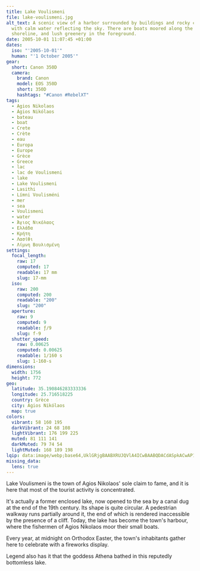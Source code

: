 ```yaml
---
title: Lake Voulismeni
file: lake-voulismeni.jpg
alt_text: A scenic view of a harbor surrounded by buildings and rocky cliffs,
  with calm water reflecting the sky. There are boats moored along the
  shoreline, and lush greenery in the foreground.
date: 2005-10-01 11:07:45 +01:00
dates:
  iso: "'2005-10-01'"
  human: "'1 October 2005'"
gear:
  short: Canon 350D
  camera:
    brand: Canon
    model: EOS 350D
    short: 350D
    hashtags: "#Canon #RebelXT"
tags:
  - Agios Nikolaos
  - Ágios Nikólaos
  - bateau
  - boat
  - Crete
  - Crète
  - eau
  - Europa
  - Europe
  - Grèce
  - Greece
  - lac
  - lac de Voulismeni
  - lake
  - Lake Voulismeni
  - Lasithi
  - Límni Voulisméni
  - mer
  - sea
  - Voulismeni
  - water
  - Άγιος Νικόλαος
  - Ελλάδα
  - Κρήτη
  - Λασίθι
  - Λίμνη Βουλισμένη
settings:
  focal_length:
    raw: 17
    computed: 17
    readable: 17 mm
    slug: 17-mm
  iso:
    raw: 200
    computed: 200
    readable: "200"
    slug: "200"
  aperture:
    raw: 9
    computed: 9
    readable: ƒ/9
    slug: f-9
  shutter_speed:
    raw: 0.00625
    computed: 0.00625
    readable: 1/160 s
    slug: 1-160-s
dimensions:
  width: 1756
  height: 772
geo:
  latitude: 35.190846283333336
  longitude: 25.716518225
  country: Grèce
  city: Ágios Nikólaos
  map: true
colors:
  vibrant: 58 160 195
  darkVibrant: 24 68 108
  lightVibrant: 176 199 225
  muted: 81 111 141
  darkMuted: 79 74 54
  lightMuted: 168 189 198
lqip: data:image/webp;base64,UklGRjgBAABXRUJQVlA4ICwBAABQDACdASpkACwAP12cxViyrCijslVfGlAriU0JqyT9vgcHATqIYdzMOOsNqIMzO4mIrQCRBbpXoL6J4xhb4AJBY4FWOBQhcVxqDOrgfXhDP4BobCLX4zV1BuSFZwup8A9T3SD3XpP++jl+AAD3CWLRlXZqa3MkOw1ZHNgBPEgyE0ASFaEgQ558zkPZHDez532WD81PJAQQSa7b1L3/uynjsf81jBm5rF6zPdvUKbZBL2xdVnTcmJ2UGk/jt18xtjdvZAZ6ej/+Pm3ejiXDcK2rNM0CiXnvIDsp3qGlqq0zII7LuAaGE3bj5nXolFcCjGbAOnK8XBGSRYXpBqb254LuTVMb0hO1j7Ff+1dYq/RM1UMrGmUlzUeiFVAmIPDYNtd0XgeGktamOmiAAAA=
missing_data:
  lens: true
---
```


Lake Voulismeni is the town of Agios Nikolaos' sole claim to fame, and it is here that most of the tourist activity is concentrated. 

It's actually a former enclosed lake, now opened to the sea by a canal dug at the end of the 19th century. Its shape is quite circular. A pedestrian walkway runs partially around it, the end of which is rendered inaccessible by the presence of a cliff. Today, the lake has become the town's harbour, where the fishermen of Agios Nikolaos moor their small boats.

Every year, at midnight on Orthodox Easter, the town's inhabitants gather here to celebrate with a fireworks display.

Legend also has it that the goddess Athena bathed in this reputedly bottomless lake.

